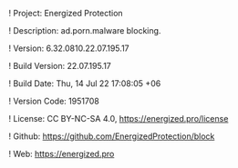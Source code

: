 ! Project: Energized Protection

! Description: ad.porn.malware blocking.

! Version: 6.32.0810.22.07.195.17

! Build Version: 22.07.195.17

! Build Date: Thu, 14 Jul 22 17:08:05 +06

! Version Code: 1951708

! License: CC BY-NC-SA 4.0, https://energized.pro/license

! Github: https://github.com/EnergizedProtection/block

! Web: https://energized.pro
